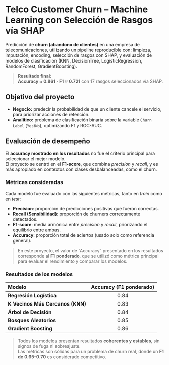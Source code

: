 # Telco Customer Churn – Machine Learning con Selección de Rasgos vía SHAP

Predicción de **churn (abandono de clientes)** en una empresa de telecomunicaciones, utilizando un pipeline reproducible con: limpieza, imputación, encoding, selección de rasgos con SHAP, y evaluación de modelos de clasificación (KNN, DecisionTree, LogisticRegression, RandomForest, GradientBoosting).

> **Resultado final:**  
> **Accuracy ≈ 0.861** · **F1 ≈ 0.721** con 17 rasgos seleccionados vía SHAP.

## Objetivo del proyecto

- **Negocio:** predecir la probabilidad de que un cliente cancele el servicio, para priorizar acciones de retención.  
- **Analítico:** problema de clasificación binaria sobre la variable `Churn Label` (`Yes`/`No`), optimizando F1 y ROC-AUC.

## Evaluación de desempeño

El **accuracy mostrado en los resultados** no fue el criterio principal para seleccionar el mejor modelo.  
El proyecto se centró en el **F1-score**, que combina *precision* y *recall*, y es más apropiado en contextos con clases desbalanceadas, como el churn.

### Métricas consideradas

Cada modelo fue evaluado con las siguientes métricas, tanto en *train* como en *test*:

- **Precision**: proporción de predicciones positivas que fueron correctas.  
- **Recall (Sensibilidad)**: proporción de churners correctamente detectados.  
- **F1-score**: media armónica entre *precision* y *recall*, priorizando el equilibrio entre ambas.  
- **Accuracy**: proporción total de aciertos (usado solo como referencia general).

> En este proyecto, el valor de “Accuracy” presentado en los resultados corresponde al **F1 ponderado**, que se utilizó como métrica principal para evaluar el rendimiento y comparar los modelos.

### Resultados de los modelos

| Modelo | Accuracy (F1 ponderado) | 
|:--------|:-----------------------:|
| **Regresión Logística** | 0.84 |
| **K Vecinos Más Cercanos (KNN)** | 0.83 |
| **Árbol de Decisión** | 0.84 |
| **Bosques Aleatorios** | 0.85 |
| **Gradient Boosting** | 0.86 |

> Todos los modelos presentan resultados **coherentes y estables**, sin signos de fuga ni sobreajuste.  
> Las métricas son sólidas para un problema de churn real, donde un **F1 de 0.65–0.70** es considerado competitivo.
